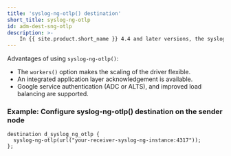 ```yaml
---
title: 'syslog-ng-otlp() destination'
short_title: syslog-ng-otlp
id: adm-dest-sng-otlp
description: >-
    In {{ site.product.short_name }} 4.4 and later versions, the syslog-ng-otlp() source and destination make it possible to transfer the internal representation of log messages between {{ site.product.short_name }} instances, using the OpenTelemetry protocol. The syslog-ng-otlp() utilizes the OpenTelemetry protocol for efficient and reliable log message transmission instead of the traditional syslog-ng() drivers, which rely on simple TCP connections.
---
```


Advantages of using `syslog-ng-otlp()`:
* The `workers()` option makes the scaling of the driver flexible.
* An integrated application layer acknowledgement is available.
* Google service authentication (ADC or ALTS), and improved load balancing are supported.

### Example: Configure syslog-ng-otlp() destination on the sender node

```config
destination d_syslog_ng_otlp {
  syslog-ng-otlp(url("your-receiver-syslog-ng-instance:4317"));
};
```
